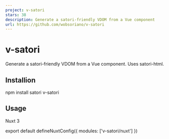 ```yaml
---
project: v-satori
stars: 38
description: Generate a satori-friendly VDOM from a Vue component
url: https://github.com/wobsoriano/v-satori
---
```


v-satori
========

Generate a satori\-friendly VDOM from a Vue component. Uses satori-html.

Installion
----------

npm install satori v-satori

Usage
-----

Nuxt 3

export default defineNuxtConfig({
  modules: \['v-satori/nuxt'\]
})

<script setup>
defineProps({
  title: String,
  website: String,
})
</script\>

<template\>
  <div tw\="h-full w-full flex items-start justify-start border border-blue-500 border-\[12px\] bg-gray-50"\>
    <div tw\="flex items-start justify-start h-full"\>
      <div tw\="flex flex-col justify-between w-full h-full'"\>
        <h1 tw\="text-\[80px\] p-20 font-black text-left"\>
          {{ title }}
        </h1\>
        <div tw\="text-2xl pb-10 px-20 font-bold mb-0"\>
          {{ website }}
        </div\>
      </div\>
    </div\>
  </div\>
</template\>

// server/api/og.ts

import { satori } from 'v-satori'
import Image from '@/components/Image.vue'
// https://github.com/wobsoriano/unplugin-font-to-buffer
import Roboto from '@/lib/fonts/Roboto-Regular.ttf'

export default eventHandler(async (event) \=> {
  const query \= getQuery(event)

  const svg \= await satori(Image, {
    props: {
      title: query.title,
      website: query.website
    },
    width: 1200,
    height: 630,
    fonts: \[{
      name: 'Roboto',
      data: Roboto,
      weight: 400,
      style: 'normal',
    }\]
  })

  setHeader(event, 'Content-Type', 'image/svg+xml')

  return svg
})

You can then create new dynamic images by passing the following parameters to the API endpoint:

<script setup>
const title \= 'OG Image Generator using Nuxt and Satori'
const website \= 'v3.nuxtjs.org'
</script\>

<template\>
  <Head\>
    <Meta property\="og:image" :content\="\`/api/og?title=${title}&website=${website}\`" />
  </Head\>
</template\>

Output:

License
-------

MIT
